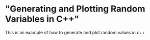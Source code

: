 # "Generating and Plotting Random Variables in C++"
This is an example of how to generate and plot random values in c++
